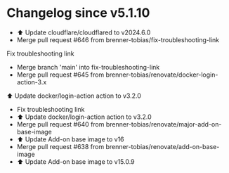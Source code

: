 # Changelog since v5.1.10
- ⬆️ Update cloudflare/cloudflared to v2024.6.0 
- Merge pull request #646 from brenner-tobias/fix-troubleshooting-link

Fix troubleshooting link 
- Merge branch 'main' into fix-troubleshooting-link 
- Merge pull request #645 from brenner-tobias/renovate/docker-login-action-3.x

⬆️ Update docker/login-action action to v3.2.0 
- Fix troubleshooting link 
- ⬆️ Update docker/login-action action to v3.2.0 
- Merge pull request #640 from brenner-tobias/renovate/major-add-on-base-image 
- ⬆️ Update Add-on base image to v16 
- Merge pull request #638 from brenner-tobias/renovate/add-on-base-image 
- ⬆️ Update Add-on base image to v15.0.9 
